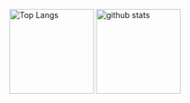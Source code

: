 <p align="left"> 
  <img alt="Top Langs" height="150px" src="https://github-readme-stats.vercel.app/api?username=nk0086&layout=compact&show_icons=true&theme=dracula"/>
  <img alt="github stats" height="150px" src="https://github-readme-stats-git-master-nk0086-projects.vercel.app/api?username=nk0086/top-langs/?username=nk0086&theme=dracula&show_icons=true&layout=compact&show"/>
</p>
